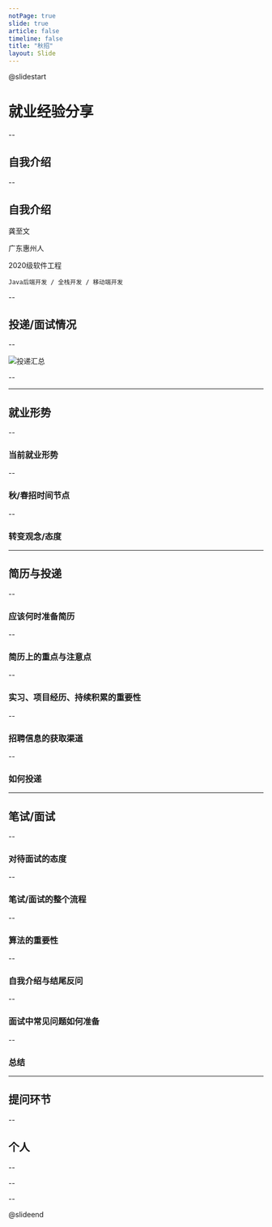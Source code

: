 ```yaml
---
notPage: true
slide: true
article: false
timeline: false
title: "秋招"
layout: Slide
---
```






<!-- markdownlint-disable MD024 MD033 MD051 -->

@slidestart





































<!-- .slide: data-transition="convex" -->

# 就业经验分享



--



<!-- .slide: data-transition="slide" data-auto-animate -->

## 自我介绍



--



<!-- .slide: data-transition="slide" data-auto-animate -->

## 自我介绍

龚至文

广东惠州人

2020级软件工程

`Java后端开发 / 全栈开发 / 移动端开发`



--

<!-- .slide: data-transition="slide" data-auto-animate -->

## 投递/面试情况



--




![投递汇总](https://my-photos-1.oss-cn-hangzhou.aliyuncs.com/markdown//recruit/20231007/%E6%8A%95%E9%80%92%E6%B1%87%E6%80%BB.png)

<!-- .element: class="r-stretch" -->



--





---



## 就业形势



--

### 当前就业形势


--

### 秋/春招时间节点


--

### 转变观念/态度



---



## 简历与投递


--

### 应该何时准备简历

--

### 简历上的重点与注意点

--

### 实习、项目经历、持续积累的重要性

--

### 招聘信息的获取渠道

--

### 如何投递

---



## 笔试/面试

--

### 对待面试的态度

--

### 笔试/面试的整个流程

--

### 算法的重要性

--

### 自我介绍与结尾反问

--

### 面试中常见问题如何准备

--

### 总结











---





## 提问环节





--






## 个人

--



--



--


















@slideend